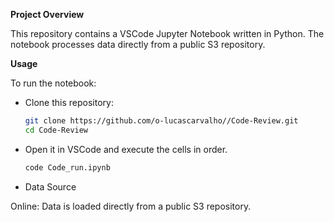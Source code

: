 **Project Overview**

This repository contains a VSCode Jupyter Notebook written in Python. The notebook processes data directly from a public S3 repository. 

**Usage**

To run the notebook:

+ Clone this repository:

  ```bash
  git clone https://github.com/o-lucascarvalho//Code-Review.git
  cd Code-Review

+ Open it in VSCode and execute the cells in order.
  ```bash
  code Code_run.ipynb

+ Data Source

Online: Data is loaded directly from a public S3 repository.



